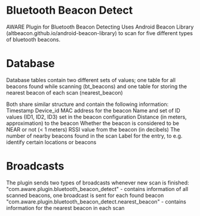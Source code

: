 # Bluetooth Beacon Detect
AWARE Plugin for Bluetooth Beacon Detecting
Uses Android Beacon Library (altbeacon.github.io/android-beacon-library) to scan for five different types of bluetooth beacons.

# Database
Database tables contain two different sets of values; 
one table for all beacons found while scanning (bt_beacons) and 
one table for storing the nearest beacon of each scan (nearest_beacon)

Both share similar structure and contain the following information:
Timestamp
Device_id
MAC address for the beacon
Name and set of ID values (ID1, ID2, ID3) set in the beacon configuration
Distance (in meters, approximation) to the beacon
Whether the beacon is considered to be NEAR or not (< 1 meters)
RSSI value from the beacon (in decibels)
The number of nearby beacons found in the scan
Label for the entry, to e.g. identify certain locations or beacons

# Broadcasts
The plugin sends two types of broadcasts whenever new scan is finished:
"com.aware.plugin.bluetooth_beacon_detect" - contains information of all scanned beacons, one broadcast is sent for each found beacon
"com.aware.plugin.bluetooth_beacon_detect.nearest_beacon" - contains information for the nearest beacon in each scan